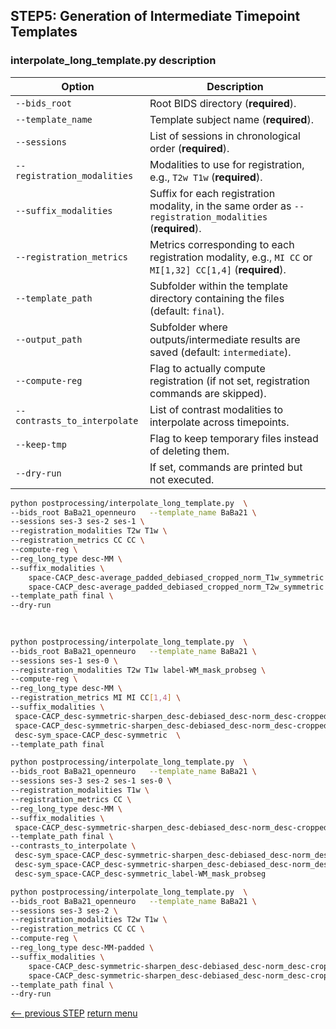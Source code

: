 ## STEP5: Generation of Intermediate Timepoint Templates

### interpolate_long_template.py description

| Option                       | Description                                                                                              |
| ---------------------------- | -------------------------------------------------------------------------------------------------------- |
| `--bids_root`                | Root BIDS directory (**required**).                                                                      |
| `--template_name`            | Template subject name (**required**).                                                                    |
| `--sessions`                 | List of sessions in chronological order (**required**).                                                  |
| `--registration_modalities`  | Modalities to use for registration, e.g., `T2w T1w` (**required**).                                      |
| `--suffix_modalities`        | Suffix for each registration modality, in the same order as `--registration_modalities` (**required**).  |
| `--registration_metrics`     | Metrics corresponding to each registration modality, e.g., `MI CC` or `MI[1,32] CC[1,4]` (**required**). |
| `--template_path`            | Subfolder within the template directory containing the files (default: `final`).                         |
| `--output_path`              | Subfolder where outputs/intermediate results are saved (default: `intermediate`).                        |
| `--compute-reg`              | Flag to actually compute registration (if not set, registration commands are skipped).                   |
| `--contrasts_to_interpolate` | List of contrast modalities to interpolate across timepoints.                                            |
| `--keep-tmp`                 | Flag to keep temporary files instead of deleting them.                                                   |
| `--dry-run`                  | If set, commands are printed but not executed.                                                           |

```bash
python postprocessing/interpolate_long_template.py  \
--bids_root BaBa21_openneuro   --template_name BaBa21 \
--sessions ses-3 ses-2 ses-1 \
--registration_modalities T2w T1w \
--registration_metrics CC CC \
--compute-reg \
--reg_long_type desc-MM \
--suffix_modalities \
    space-CACP_desc-average_padded_debiased_cropped_norm_T1w_symmetric \
    space-CACP_desc-average_padded_debiased_cropped_norm_T2w_symmetric \
--template_path final \
--dry-run    
      
      
```
```bash
python postprocessing/interpolate_long_template.py  \
--bids_root BaBa21_openneuro   --template_name BaBa21 \
--sessions ses-1 ses-0 \
--registration_modalities T2w T1w label-WM_mask_probseg \
--compute-reg \
--reg_long_type desc-MM \
--registration_metrics MI MI CC[1,4] \
--suffix_modalities \
 space-CACP_desc-symmetric-sharpen_desc-debiased_desc-norm_desc-cropped \
 space-CACP_desc-symmetric-sharpen_desc-debiased_desc-norm_desc-cropped \
 desc-sym_space-CACP_desc-symmetric  \
--template_path final 
```

```bash
python postprocessing/interpolate_long_template.py  \
--bids_root BaBa21_openneuro   --template_name BaBa21 \
--sessions ses-3 ses-2 ses-1 ses-0 \
--registration_modalities T1w \
--registration_metrics CC \
--reg_long_type desc-MM \
--suffix_modalities \
 space-CACP_desc-symmetric-sharpen_desc-debiased_desc-norm_desc-cropped \
--template_path final \
--contrasts_to_interpolate \
 desc-sym_space-CACP_desc-symmetric-sharpen_desc-debiased_desc-norm_desc-cropped_T1w \
 desc-sym_space-CACP_desc-symmetric-sharpen_desc-debiased_desc-norm_desc-cropped_T2w \
 desc-sym_space-CACP_desc-symmetric_label-WM_mask_probseg
```

```bash
python postprocessing/interpolate_long_template.py  \
--bids_root BaBa21_openneuro   --template_name BaBa21 \
--sessions ses-3 ses-2 \
--registration_modalities T2w T1w \
--registration_metrics CC CC \
--compute-reg \
--reg_long_type desc-MM-padded \
--suffix_modalities \
    space-CACP_desc-symmetric-sharpen_desc-debiased_desc-norm_desc-cropped \
    space-CACP_desc-symmetric-sharpen_desc-debiased_desc-norm_desc-cropped \
--template_path final \
--dry-run
```



[<-- previous STEP](longitudinal_registration.md) [return menu](../pipeline4D.md)